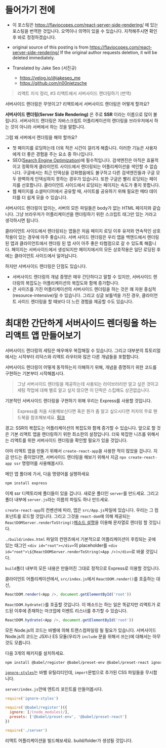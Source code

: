 # 들어가기 전에
- 이 포스팅은 https://flaviocopes.com/react-server-side-rendering/ 에 있는 포스팅을 번역한 것입니다. 오역이나 의역이 있을 수 있습니다. 지적해주시면 확인 후 바로 정정하겠습니다.

- original source of this posting is from https://flaviocopes.com/react-server-side-rendering/ If the original author requests deletion, it will be deleted immediately.

- Translated by Jake Seo (서진규)

	- https://velog.io/@jakeseo_me
	- https://github.com/n00nietzsche
    
> 리액트 지식 정리, #3 리액트에서 서버사이드 랜더링하기 (번역)

서버사이드 랜더링은 무엇이고? 리액트에서 서버사이드 랜더링은 어떻게 할까요?

**서버사이드 랜더링(Server Side Rendering)** 은 주로 **SSR** 이라는 이름으로 많이 불립니다. 서버사이드 랜더링은 자바스크립트 어플리케이션의 렌더링을 브라우저에서 하는 것이 아니라 서버에서 하는 것을 말합니다.

그럼 왜 서버에서 렌더링을 해야 할까요?

- 첫 페이지를 로딩하는데 더욱 적은 시간이 걸리게 해줍니다. 이러한 기능은 사용자에게 더 좋은 경험을 주는 요소 중 하나입니다.
- SEO([Search Engine Optimization](https://en.wikipedia.org/wiki/Search_engine_optimization))에 필수적입니다. 검색엔진은 아직은 효율적이고 정확하게 클라이언트 사이드에서 렌더링되는 어플리케이션을 색인할 수 없습니다. 구글에서는 최근 인덱싱을 강화했음에도 불구하고 다른 검색엔진들과 구글 모두 완벽하게 인덱싱하지 못하는 경우가 있습니다. 또한 구글은 빨리 로딩되는 페이지를 선호합니다. 클라이언트 사이드에서 로딩되는 페이지는 속도가 좋지 못합니다.
- 웹 페이지를 소셜미디어에서 공유할 때, 사이트를 공유하기 위해 필요한 메타 데이터를 더 쉽게 모을 수 있습니다.

서버사이드 렌더링이 없이는, 서버의 모든 파일들은 body가 없는 HTML 페이지와 같습니다. 그냥 브라우저가 어플리케이션을 렌더링하기 위한 스크립트 태그만 있는 거라고 생각하시면 됩니다.

클라이언트 사이드에서 렌더링되는 앱들은 처음 페이지 로딩 이후 유저와 연속적인 상호작용이 있는 경우에 아주 좋습니다. 서버 사이드 렌더링은 우리 앱을 백엔드에서 렌더링 된 앱과 클라이언트에서 렌더링 된 앱 사이 아주 좋은 타협점으로 갈 수 있도록 해줍니다. 페이지는 서버사이드에서 생성되지만 페이지에서의 모든 상호작용은 일단 로딩된 후에는 클라이언트 사이드에서 일어납니다.

하지만 서버사이드 렌더링은 단점도 있습니다.

- 서버사이드 렌더링의 개념 증명은 매우 간단하다고 말할 수 있지만, 서버사이드 렌더링의 복잡도는 어플리케이션의 복잡도와 함께 증가합니다.
- 큰 사이즈를 가진 어플리케이션의 서버사이드 렌더링을 하는 것은 꽤 자원 중심적(resource-intensive)일 수 있습니다. 그리고 싱글 보틀넥을 가진 경우, 클라이언트 사이드 렌더링을 할 때보다 더 느린 경험을 제공할 수도 있습니다.

# 최대한 간단하게 서버사이드 렌더링을 하는 리액트 앱 만들어보기

서버사이드 렌더링의 세팅은 매우매우 복잡해질 수 있습니다. 그리고 대부분의 튜토리얼에서는 시작부터 리덕스와 리액트 라우터와 많은 다른 개념들을 포함합니다.

서버사이드 렌더링이 어떻게 동작하는지 이해하기 위해, 개념을 증명하기 위한 코드를 구현하는 기본부터 시작해봅시다.

> 그냥 서버사이드 렌더링을 제공하는데 사용되는 라이브러리만 알고 싶은 것이고 세팅 작업에 대해 별로 알고 싶지 않으면 이 단락은 스킵해도 상관없습니다. 

기본적인 서버사이드 렌더링을 구현하기 위해 우리는 Express를 사용할 것입니다.

> Express를 처음 사용해보신다면 혹은 뭔가 좀 알고 싶으시다면 저자의 무료 핸드북을 참조해보세요. [링크](https://flaviocopes.com/page/ebooks/)

경고: SSR의 복잡도는 어플리케이션의 복잡도와 함께 증가할 수 있습니다. 앞으로 할 것은 기본 리액트 앱을 렌더링하기 위한 최소한의 설정입니다. 더욱 복잡한 니즈를 위해서는 리액트를 위한 서버사이드 렌더링을 확인할 필요가 있을 것입니다. 

아마 리액트 앱을 만들기 위해서 `create-react-app`을 사용한 적이 많았을 겁니다. 지금 만드는 중이었다면, 서버사이드 렌더링을 해보기 위해서 지금 `npx create-react-app ssr` 명령어를 사용해봅시다.

메인 앱 폴더에 가서, 다음 명령어를 실행하세요

```bash
npm install express
```

이제 ssr 디렉토리에 폴더들이 있을 겁니다. 새로운 폴더인 `server`를 만드세요. 그리고 폴더 내부에 `server.js`라는 이름의 파일도 하나 만드세요.

`create-react-app`의 컨벤션에 따라, 앱은 `src/App.js`파일에 있습니다. 우리는 그 컴포넌트를 로드할 것입니다. 그리고 그것을 `react-dom`에 의해 제공되는 `ReactDOMServer.renderToString()`[메소드 설명](https://reactjs.org/docs/react-dom-server.html)을 이용해 문자열로 렌더링 할 것입니다.

`./build/index.html` 파일의 컨텐츠에서 기본적으로 어플리케이션이 후킹되는 곳에 있는 태그인 `<div id="root"></div>`의 placeholder를 `<div id="root">\${ReactDOMServer.renderToString(<App />)</div>`로 바꿀 것입니다.

`build`폴더 내부의 모든 내용은 만들어진 그대로 정적으로 Express로 이용할 것입니다. 

클라이언트 어플리케이션에서, `src/index.js`에서 `ReactDOM.render()`를 호출하는 대신,
```js
ReactDOM.render(<App />, document.getElementById('root'))
```

`ReactDOM.hydrate()`를 호출할 것입니다. 이 메소드는 하는 일은 똑같지만 리액트가 로드된 이후에 존재하는 마크업에 이벤트 리스너를 추가할 수 있습니다.

```js
ReactDOM.hydrate(<App />, document.getElementById('root'))
```

모든 Node.js의 코드는 바벨에 의해 트랜스컴파일링 될 필요가 있습니다. 서버사이드 Node.js의 코드는 JSX나 ES 모듈(우리가 `include` 문을 위해서 쓰는)에 대해서는 아무것도 모릅니다.

다음 3개의 패키지를 설치하세요.

```bash
npm install @babel/register @babel/preset-env @babel/preset-react ignore-styles express
```

[`ignore-styles`](https://www.npmjs.com/package/ignore-styles)는 바벨 유틸리티인데, `import`문법으로 추가된 CSS 파일들을 무시합니다.

`server/index.js`안에 엔트리 포인트를 만들어봅시다.

```js
require('ignore-styles')

require('@babel/register')({
  ignore: [/(node_modules)/],
  presets: ['@babel/preset-env', '@babel/preset-react']
})

require('./server')
```

리액트 어플리케이션을 빌드해보세요. build/folder가 생성될 것입니다.
